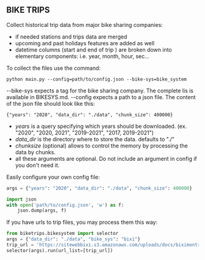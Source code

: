 
## BIKE TRIPS 

Collect historical trip data from major bike sharing companies:
- if needed stations and trips data are merged 
- upcoming and past holidays features are added as well
- datetime columns (start and end of trip ) are broken down into elementary components: 
    i.e. year, month, hour, sec...

To collect the files use the command:
```
python main.py --config=path/to/config.json --bike-sys=bike_system
```
--bike-sys expects a tag for the bike sharing company. The complete lis is available in BIKESYS.md.
--config expects a path to a json file. The content  of the json file should look like this:
```
{"years": "2020", "data_dir": "./data", "chunk_size": 400000}

```

- *years* is a query specifying which years should be downloaded. 
    (ex. "2020", "2020, 2021", "2019-2021", "2017, 2019-2021")
- *data_dir* is the directory where to store the data. defaults to "./"
- *chunksize* (optional) allows to control the memory by processing the data by chunks.
- all these arguments are optional. Do not include an argument in config if you don't need it.

Easily configure your own config file:

```python
args = {"years": "2020", "data_dir": "./data", "chunk_size": 400000}

import json
with open('path/to/config.json', 'w') as f:
    json.dump(args, f)
```

If you have urls to trip files, you may process them this way:

```python
from biketrips.bikesystem import selector
args = {"data_dir": "./data", "bike_sys": "bixi"}
trip_url = 'https://sitewebbixi.s3.amazonaws.com/uploads/docs/biximontreal-rentals-2021-07-805a45.zip'
selector(args).run(url_list=[trip_url])
```
